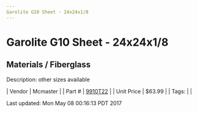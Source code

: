 ```yaml
---
Garolite G10 Sheet - 24x24x1/8
---
```

# Garolite G10 Sheet - 24x24x1/8
## Materials / Fiberglass
Description: 	other sizes available 

| Vendor | Mcmaster | 
| Part # | [9910T22](https://www.mcmaster.com/#9910T22) | 
| Unit Price | $63.99 | 
| Tags: |  | 

Last updated: Mon May 08 00:16:13 PDT 2017